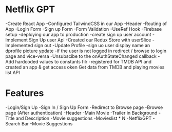 # Netflix GPT 

-Create React App
-Configured TailwindCSS in our App 
-Header
-Routing of App
-Login Form
-Sign up Form
-Form Validation
-UseRef Hook
-Firebase setup 
-deploying our app to production
-create sign up user account
-Implement Sign Up user Api
-Created our Redux Store with userSlice
-Implemented sign out
-Update Profile
-sign uo user display name an dprofile picture ypdate
-if the user is not logged in redirect / browse to login page and vice-versa
-Unsubscibe to the onAuthStateChanged callback
-Add hardcoded values to constants filr
-registered for TMDB API and created an app  & get access oken
Get data from TMDB and playing movies list API



# Features

-Login/Sign Up
  -Sign In / Sign Up Form
  -Redirect to Browse page
-Browse page (After authentication)
  -Header
  -Main Movie
    -Trailer in Background
    -Title and Description
    -Movie suggestions
    -Movieslist * N
-NetflixGPT
    -Search Bar
    -Movie Suggestions